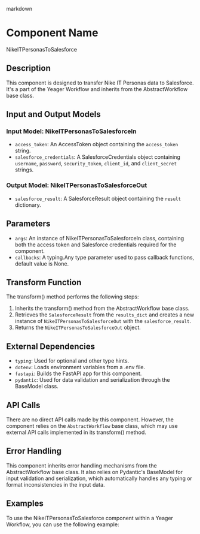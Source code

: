 markdown
# Component Name

NikeITPersonasToSalesforce

## Description

This component is designed to transfer Nike IT Personas data to Salesforce. It's a part of the Yeager Workflow and inherits from the AbstractWorkflow base class.

## Input and Output Models

### Input Model: NikeITPersonasToSalesforceIn

* `access_token`: An AccessToken object containing the `access_token` string.
* `salesforce_credentials`: A SalesforceCredentials object containing `username`, `password`, `security_token`, `client_id`, and `client_secret` strings.

### Output Model: NikeITPersonasToSalesforceOut

* `salesforce_result`: A SalesforceResult object containing the `result` dictionary.

## Parameters

* `args`: An instance of NikeITPersonasToSalesforceIn class, containing both the access token and Salesforce credentials required for the component.
* `callbacks`: A typing.Any type parameter used to pass callback functions, default value is None.

## Transform Function

The transform() method performs the following steps:

1. Inherits the transform() method from the AbstractWorkflow base class.
2. Retrieves the `SalesforceResult` from the `results_dict` and creates a new instance of `NikeITPersonasToSalesforceOut` with the `salesforce_result`.
3. Returns the `NikeITPersonasToSalesforceOut` object.

## External Dependencies

* `typing`: Used for optional and other type hints.
* `dotenv`: Loads environment variables from a .env file.
* `fastapi`: Builds the FastAPI app for this component.
* `pydantic`: Used for data validation and serialization through the BaseModel class.

## API Calls

There are no direct API calls made by this component. However, the component relies on the `AbstractWorkflow` base class, which may use external API calls implemented in its transform() method.

## Error Handling

This component inherits error handling mechanisms from the AbstractWorkflow base class. It also relies on Pydantic's BaseModel for input validation and serialization, which automatically handles any typing or format inconsistencies in the input data.

## Examples

To use the NikeITPersonasToSalesforce component within a Yeager Workflow, you can use the following example:

